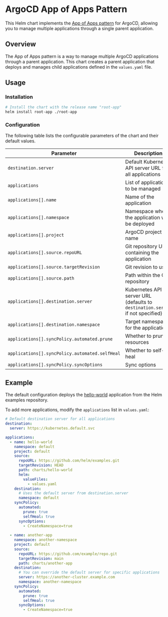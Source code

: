 # ArgoCD App of Apps Pattern

This Helm chart implements the [App of Apps pattern](https://argo-cd.readthedocs.io/en/latest/operator-manual/cluster-bootstrapping/#app-of-apps-pattern) for ArgoCD, allowing you to manage multiple applications through a single parent application.

## Overview

The App of Apps pattern is a way to manage multiple ArgoCD applications through a parent application. This chart creates a parent application that deploys and manages child applications defined in the `values.yaml` file.

## Usage

### Installation

```bash
# Install the chart with the release name "root-app"
helm install root-app ./root-app
```

### Configuration

The following table lists the configurable parameters of the chart and their default values.

| Parameter | Description | Default |
|-----------|-------------|---------|
| `destination.server` | Default Kubernetes API server URL for all applications | `https://kubernetes.default.svc` |
| `applications` | List of applications to be managed | See `values.yaml` |
| `applications[].name` | Name of the application | `hello-world` |
| `applications[].namespace` | Namespace where the application will be deployed | `default` |
| `applications[].project` | ArgoCD project name | `default` |
| `applications[].source.repoURL` | Git repository URL containing the application | `https://github.com/helm/examples.git` |
| `applications[].source.targetRevision` | Git revision to use | `HEAD` |
| `applications[].source.path` | Path within the Git repository | `charts/hello-world` |
| `applications[].destination.server` | Kubernetes API server URL (defaults to `destination.server` if not specified) | `{{ .Values.destination.server }}` |
| `applications[].destination.namespace` | Target namespace for the application | `default` |
| `applications[].syncPolicy.automated.prune` | Whether to prune resources | `true` |
| `applications[].syncPolicy.automated.selfHeal` | Whether to self-heal | `true` |
| `applications[].syncPolicy.syncOptions` | Sync options | `["CreateNamespace=true"]` |

## Example

The default configuration deploys the [hello-world](https://github.com/helm/examples/tree/main/charts/hello-world) application from the Helm examples repository.

To add more applications, modify the `applications` list in `values.yaml`:

```yaml
# Default destination server for all applications
destination:
  server: https://kubernetes.default.svc

applications:
  - name: hello-world
    namespace: default
    project: default
    source:
      repoURL: https://github.com/helm/examples.git
      targetRevision: HEAD
      path: charts/hello-world
      helm:
        valueFiles:
          - values.yaml
    destination:
      # Uses the default server from destination.server
      namespace: default
    syncPolicy:
      automated:
        prune: true
        selfHeal: true
      syncOptions:
        - CreateNamespace=true
  
  - name: another-app
    namespace: another-namespace
    project: default
    source:
      repoURL: https://github.com/example/repo.git
      targetRevision: main
      path: charts/another-app
    destination:
      # You can override the default server for specific applications
      server: https://another-cluster.example.com
      namespace: another-namespace
    syncPolicy:
      automated:
        prune: true
        selfHeal: true
      syncOptions:
        - CreateNamespace=true
